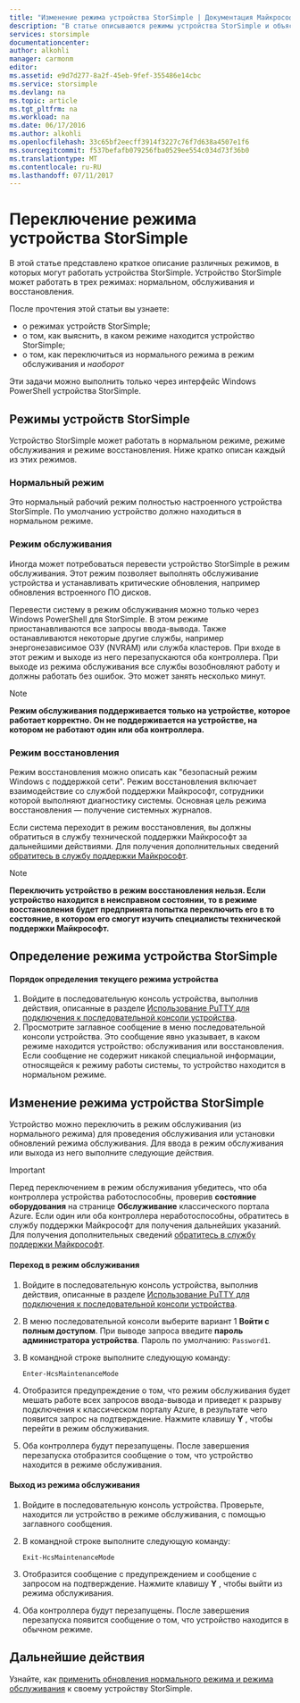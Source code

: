 ```yaml
---
title: "Изменение режима устройства StorSimple | Документация Майкрософт"
description: "В статье описываются режимы устройства StorSimple и объясняется, как изменить режим устройства StorSimple с помощью Windows PowerShell."
services: storsimple
documentationcenter: 
author: alkohli
manager: carmonm
editor: 
ms.assetid: e9d7d277-8a2f-45eb-9fef-355486e14cbc
ms.service: storsimple
ms.devlang: na
ms.topic: article
ms.tgt_pltfrm: na
ms.workload: na
ms.date: 06/17/2016
ms.author: alkohli
ms.openlocfilehash: 33c65bf2eecff3914f3227c76f7d638a4507e1f6
ms.sourcegitcommit: f537befafb079256fba0529ee554c034d73f36b0
ms.translationtype: MT
ms.contentlocale: ru-RU
ms.lasthandoff: 07/11/2017
---
```

# <a name="change-the-device-mode-on-your-storsimple-device"></a>Переключение режима устройства StorSimple
В этой статье представлено краткое описание различных режимов, в которых могут работать устройства StorSimple. Устройство StorSimple может работать в трех режимах: нормальном, обслуживания и восстановления. 

После прочтения этой статьи вы узнаете:

* о режимах устройств StorSimple;
* о том, как выяснить, в каком режиме находится устройство StorSimple;
* о том, как переключиться из нормального режима в режим обслуживания и *наоборот*

Эти задачи можно выполнить только через интерфейс Windows PowerShell устройства StorSimple.

## <a name="about-storsimple-device-modes"></a>Режимы устройств StorSimple
Устройство StorSimple может работать в нормальном режиме, режиме обслуживания и режиме восстановления. Ниже кратко описан каждый из этих режимов.

### <a name="normal-mode"></a>Нормальный режим
Это нормальный рабочий режим полностью настроенного устройства StorSimple. По умолчанию устройство должно находиться в нормальном режиме.

### <a name="maintenance-mode"></a>Режим обслуживания
Иногда может потребоваться перевести устройство StorSimple в режим обслуживания. Этот режим позволяет выполнять обслуживание устройства и устанавливать критические обновления, например обновления встроенного ПО дисков.

Перевести систему в режим обслуживания можно только через Windows PowerShell для StorSimple. В этом режиме приостанавливаются все запросы ввода-вывода. Также останавливаются некоторые другие службы, например энергонезависимое ОЗУ (NVRAM) или служба кластеров. При входе в этот режим и выходе из него перезапускаются оба контроллера. При выходе из режима обслуживания все службы возобновляют работу и должны работать без ошибок. Это может занять несколько минут.

> [!NOTE]
> **Режим обслуживания поддерживается только на устройстве, которое работает корректно. Он не поддерживается на устройстве, на котором не работают один или оба контроллера.**
> </br>
> 
> 

### <a name="recovery-mode"></a>Режим восстановления
Режим восстановления можно описать как "безопасный режим Windows с поддержкой сети". Режим восстановления включает взаимодействие со службой поддержки Майкрософт, сотрудники которой выполняют диагностику системы. Основная цель режима восстановления — получение системных журналов.

Если система переходит в режим восстановления, вы должны обратиться в службу технической поддержки Майкрософт за дальнейшими действиями. Для получения дополнительных сведений [обратитесь в службу поддержки Майкрософт](storsimple-contact-microsoft-support.md).

> [!NOTE]
> **Переключить устройство в режим восстановления нельзя. Если устройство находится в неисправном состоянии, то в режиме восстановления будет предпринята попытка переключить его в то состояние, в котором его смогут изучить специалисты технической поддержки Майкрософт.**
> 
> 

## <a name="determine-storsimple-device-mode"></a>Определение режима устройства StorSimple
#### <a name="to-determine-the-current-device-mode"></a>Порядок определения текущего режима устройства
1. Войдите в последовательную консоль устройства, выполнив действия, описанные в разделе [Использование PuTTY для подключения к последовательной консоли устройства](storsimple-deployment-walkthrough.md#use-putty-to-connect-to-the-device-serial-console).
2. Просмотрите заглавное сообщение в меню последовательной консоли устройства. Это сообщение явно указывает, в каком режиме находится устройство: обслуживания или восстановления. Если сообщение не содержит никакой специальной информации, относящейся к режиму работы системы, то устройство находится в нормальном режиме.

## <a name="change-the-storsimple-device-mode"></a>Изменение режима устройства StorSimple
Устройство можно переключить в режим обслуживания (из нормального режима) для проведения обслуживания или установки обновлений режима обслуживания. Для ввода в режим обслуживания или выхода из него выполните следующие действия.

> [!IMPORTANT]
> Перед переключением в режим обслуживания убедитесь, что оба контроллера устройства работоспособны, проверив **состояние оборудования** на странице **Обслуживание** классического портала Azure. Если один или оба контроллера неработоспособны, обратитесь в службу поддержки Майкрософт для получения дальнейших указаний. Для получения дополнительных сведений [обратитесь в службу поддержки Майкрософт](storsimple-contact-microsoft-support.md).
> 
> 

#### <a name="to-enter-maintenance-mode"></a>Переход в режим обслуживания
1. Войдите в последовательную консоль устройства, выполнив действия, описанные в разделе [Использование PuTTY для подключения к последовательной консоли устройства](storsimple-deployment-walkthrough.md#use-putty-to-connect-to-the-device-serial-console).
2. В меню последовательной консоли выберите вариант 1 **Войти с полным доступом**. При выводе запроса введите **пароль администратора устройства**. Пароль по умолчанию: `Password1`.
3. В командной строке выполните следующую команду: 
   
    `Enter-HcsMaintenanceMode`
4. Отобразится предупреждение о том, что режим обслуживания будет мешать работе всех запросов ввода-вывода и приведет к разрыву подключения к классическом порталу Azure, в результате чего появится запрос на подтверждение. Нажмите клавишу **Y** , чтобы перейти в режим обслуживания.
5. Оба контроллера будут перезапущены. После завершения перезапуска отобразится сообщение о том, что устройство находится в режиме обслуживания.

#### <a name="to-exit-maintenance-mode"></a>Выход из режима обслуживания
1. Войдите в последовательную консоль устройства. Проверьте, находится ли устройство в режиме обслуживания, с помощью заглавного сообщения.
2. В командной строке выполните следующую команду:
   
    `Exit-HcsMaintenanceMode`
3. Отобразится сообщение с предупреждением и сообщение с запросом на подтверждение. Нажмите клавишу **Y** , чтобы выйти из режима обслуживания.
4. Оба контроллера будут перезапущены. После завершения перезапуска появится сообщение о том, что устройство находится в обычном режиме.

## <a name="next-steps"></a>Дальнейшие действия
Узнайте, как [применить обновления нормального режима и режима обслуживания](storsimple-update-device.md) к своему устройству StorSimple.

